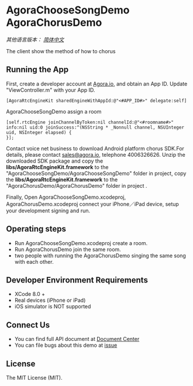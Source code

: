 # AgoraChooseSongDemo AgoraChorusDemo

*其他语言版本： [简体中文](README.md)*

The client show the method of  how to chorus 

## Running the App
First, create a developer account at [Agora.io](https://dashboard.agora.io/signin/), and obtain an App ID. Update "ViewController.m" with your App ID.

```
[AgoraRtcEngineKit sharedEngineWithAppId:@"<#APP_ID#>" delegate:self] 
```
AgoraChooseSongDemo assign a room
```
[self.rtcEngine joinChannelByToken:nil channelId:@"<#roomname#>"  info:nil uid:0 joinSuccess:^(NSString * _Nonnull channel, NSUInteger uid, NSInteger elapsed) {
}];

```
Contact voice net business to download Android platform chorus SDK.For details, please contact sales@agora.io, telephone 4006326626.
Unzip the downloaded SDK package and copy the **libs/AgoraRtcEngineKit.framework** to the "AgoraChooseSongDemo/AgoraChooseSongDemo" folder in project, copy the **libs/AgoraRtcEngineKit.framework** to the "AgoraChorusDemo/AgoraChorusDemo" folder in project . 

Finally, Open AgoraChooseSongDemo.xcodeproj,  AgoraChorusDemo.xcodeproj  connect your iPhone／iPad device, setup your development signing and run.

## Operating steps
* Run AgoraChooseSongDemo.xcodeproj create a room.
* Run AgoraChorusDemo join the same room.
* two people with running  the AgoraChorusDemo singing the same song with each other.
## Developer Environment Requirements
* XCode 8.0 +
* Real devices (iPhone or iPad)
* iOS simulator is NOT supported

## Connect Us

- You can find full API document at [Document Center](https://docs.agora.io/en/)
- You can file bugs about this demo at [issue](https://github.com/AgoraIO/Agora-client-side-AV-capturing-for-streaming-iOS/issues)

## License

The MIT License (MIT).
